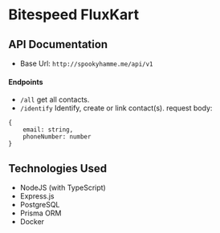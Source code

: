 # Bitespeed FluxKart

## API Documentation
- Base Url: `http://spookyhamme.me/api/v1`

#### Endpoints
- `/all` get all contacts.
- `/identify` Identify, create or link contact(s).
request body:
```
{
    email: string,
    phoneNumber: number
}
```

## Technologies Used
- NodeJS (with TypeScript)
- Express.js
- PostgreSQL
- Prisma ORM
- Docker
